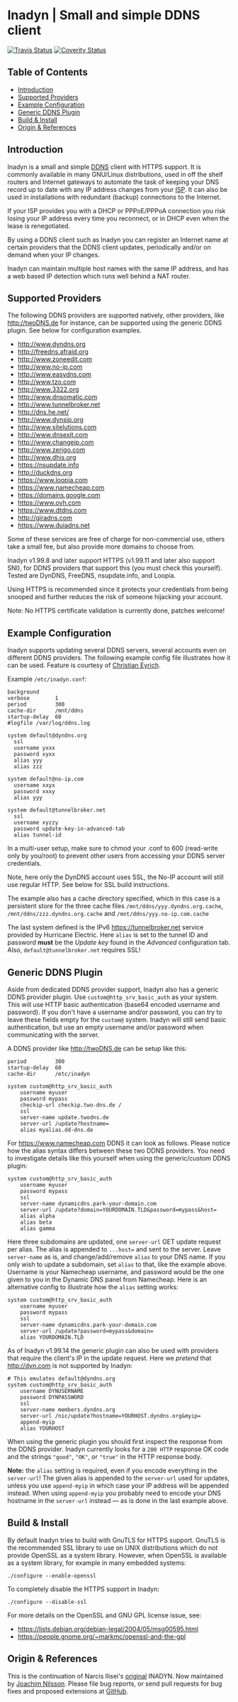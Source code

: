 Inadyn | Small and simple DDNS client
=====================================
[![Travis Status][]][Travis] [![Coverity Status][]][Coverity Scan]


Table of Contents
-----------------

* [Introduction](#introduction)
* [Supported Providers](#supported-providers)
* [Example Configuration](#example-configuration)
* [Generic DDNS Plugin](#generic-ddns-plugin)
* [Build & Install](#build--install)
* [Origin & References](#origin--references)


Introduction
------------

Inadyn is a small and simple [DDNS][] client with HTTPS support.  It is
commonly available in many GNU/Linux distributions, used in off the
shelf routers and Internet gateways to automate the task of keeping your
DNS record up to date with any IP address changes from your [ISP][].  It
can also be used in installations with redundant (backup) connections to
the Internet.

If your ISP provides you with a DHCP or PPPoE/PPPoA connection you risk
losing your IP address every time you reconnect, or in DHCP even when
the lease is renegotiated.

By using a DDNS client such as Inadyn you can register an Internet name
at certain providers that the DDNS client updates, periodically and/or
on demand when your IP changes.

Inadyn can maintain multiple host names with the same IP address, and
has a web based IP detection which runs well behind a NAT router.


Supported Providers
-------------------

The following DDNS providers are supported natively, other providers,
like <http://twoDNS.de> for instance, can be supported using the generic
DDNS plugin.  See below for configuration examples.

* <http://www.dyndns.org>
* <http://freedns.afraid.org>
* <http://www.zoneedit.com>
* <http://www.no-ip.com>
* <http://www.easydns.com>
* <http://www.tzo.com>
* <http://www.3322.org>
* <http://www.dnsomatic.com>
* <http://www.tunnelbroker.net>
* <http://dns.he.net/>
* <http://www.dynsip.org>
* <http://www.sitelutions.com>
* <http://www.dnsexit.com>
* <http://www.changeip.com>
* <http://www.zerigo.com>
* <http://www.dhis.org>
* <https://nsupdate.info>
* <http://duckdns.org>
* <https://www.loopia.com>
* <https://www.namecheap.com>
* <https://domains.google.com>
* <https://www.ovh.com>
* <https://www.dtdns.com>
* <http://giradns.com>
* <https://www.duiadns.net>

Some of these services are free of charge for non-commercial use, others
take a small fee, but also provide more domains to choose from.

Inadyn v1.99.8 and later support HTTPS (v1.99.11 and later also support
SNI), for DDNS providers that support this (you must check this
yourself).  Tested are DynDNS, FreeDNS, nsupdate.info, and Loopia.

Using HTTPS is recommended since it protects your credentials from being
snooped and further reduces the risk of someone hijacking your account.

Note: No HTTPS certificate validation is currently done, patches welcome!


Example Configuration
---------------------

Inadyn supports updating several DDNS servers, several accounts even on
different DDNS providers.  The following example config file illustrates
how it can be used.  Feature is courtesy of [Christian Eyrich][].

Example `/etc/inadyn.conf`:

    background
    verbose        1
    period         300
    cache-dir      /mnt/ddns
    startup-delay  60
    #logfile /var/log/ddns.log
    
    system default@dyndns.org
      ssl
      username yxxx
      password xyxx
      alias yyy
      alias zzz
    
    system default@no-ip.com
      username xxyx
      password xxxy
      alias yyy
    
    system default@tunnelbroker.net
      ssl
      username xyzzy
      password update-key-in-advanced-tab
      alias tunnel-id

In a multi-user setup, make sure to chmod your .conf to 600 (read-write
only by you/root) to prevent other users from accessing your DDNS server
credentials.

Note, here only the DynDNS account uses SSL, the No-IP account will
still use regular HTTP.  See below for SSL build instructions.

The example also has a cache directory specified, which in this case is
a persistent store for the three cache files
`/mnt/ddns/yyy.dyndns.org.cache`, `/mnt/ddns/zzz.dyndns.org.cache` and
`/mnt/ddns/yyy.no-ip.com.cache`

The last system defined is the IPv6 <https://tunnelbroker.net> service
provided by Hurricane Electric.  Here `alias` is set to the tunnel ID
and password **must** be the *Update key* found in the *Advanced*
configuration tab.  Also, `default@tunnelbroker.net` requires SSL!


Generic DDNS Plugin
-------------------

Aside from dedicated DDNS provider support, Inadyn also has a generic
DDNS provider plugin.  Use `custom@http_srv_basic_auth` as your system.
This will use HTTP basic authentication (base64 encoded username and
password).  If you don't have a username and/or password, you can try to
leave these fields empty for the `custom@` system.  Inadyn will still
send basic authentication, but use an empty username and/or password
when communicating with the server.

A DDNS provider like <http://twoDNS.de> can be setup like this:

    period         300
    startup-delay  60
    cache-dir      /etc/inadyn

    system custom@http_srv_basic_auth
        username myuser
        password mypass
        checkip-url checkip.two-dns.de /
        ssl
        server-name update.twodns.de
        server-url /update?hostname=
        alias myalias.dd-dns.de

For <https://www.namecheap.com> DDNS it can look as follows.  Please
notice how the alias syntax differs between these two DDNS providers.
You need to investigate details like this yourself when using the
generic/custom DDNS plugin:

    system custom@http_srv_basic_auth
        username myuser
        password mypass
        ssl
        server-name dynamicdns.park-your-domain.com
        server-url /update?domain=YOURDOMAIN.TLD&password=mypass&host=
        alias alpha
        alias beta
        alias gamma

Here three subdomains are updated, one `server-url` GET update request
per alias.  The alias is appended to `...host=` and sent to the server.
Leave `server-name` as is, and change/add/remove `alias` to your DNS
name.  If you only wish to update a subdomain, set `alias` to that, like
the example above.  Username is your Namecheap username, and password
would be the one given to you in the Dynamic DNS panel from Namecheap.
Here is an alternative config to illustrate how the `alias` setting
works:

    system custom@http_srv_basic_auth
        username myuser
        password mypass
        ssl
        server-name dynamicdns.park-your-domain.com
        server-url /update?password=mypass&domain=
        alias YOURDOMAIN.TLD

As of Inadyn v1.99.14 the generic plugin can also be used with providers
that require the client's IP in the update request.  Here we *pretend*
that <http://dyn.com> is not supported by Inadyn:

    # This emulates default@dyndns.org
    system custom@http_srv_basic_auth
        username DYNUSERNAME
        password DYNPASSWORD
        ssl
        server-name members.dyndns.org
        server-url /nic/update?hostname=YOURHOST.dyndns.org&myip=
        append-myip
        alias YOURHOST

When using the generic plugin you should first inspect the response from
the DDNS provider.  Inadyn currently looks for a `200 HTTP` response OK
code and the strings `"good"`, `"OK"`, or `"true"` in the HTTP response
body.

**Note:** the `alias` setting is required, even if you encode everything
in the `server-url`!  The given alias is appended to the `server-url`
used for updates, unless you use `append-myip` in which case your IP
address will be appended instead.  When using `append-myip` you probably
need to encode your DNS hostname in the `server-url` instead &mdash;
as is done in the last example above.


Build & Install
---------------

By default Inadyn tries to build with GnuTLS for HTTPS support.  GnuTLS
is the recommended SSL library to use on UNIX distributions which do not
provide OpenSSL as a system library.  However, when OpenSSL is available
as a system library, for example in many embedded systems:

    ./configure --enable-openssl

To completely disable the HTTPS support in Inadyn:

    ./configure --disable-ssl

For more details on the OpenSSL and GNU GPL license issue, see:

* <https://lists.debian.org/debian-legal/2004/05/msg00595.html>
* <https://people.gnome.org/~markmc/openssl-and-the-gpl>


Origin & References
-------------------

This is the continuation of Narcis Ilisei's [original][] INADYN.  Now
maintained by [Joachim Nilsson][].  Please file bug reports, or send
pull requests for bug fixes and proposed extensions at [GitHub][].

[original]:         http://www.inatech.eu/inadyn/
[DDNS]:             http://en.wikipedia.org/wiki/Dynamic_DNS
[ISP]:              http://en.wikipedia.org/wiki/ISP
[tunnelbroker]:     https://tunnelbroker.net/
[Christian Eyrich]: http://eyrich-net.org/programmiertes.html
[Joachim Nilsson]:  http://troglobit.com
[GitHub]:           http://github.com/troglobit/inadyn
[Travis]:           https://travis-ci.org/troglobit/inadyn
[Travis Status]:    https://travis-ci.org/troglobit/inadyn.png?branch=master
[Coverity Scan]:    https://scan.coverity.com/projects/2981
[Coverity Status]:  https://scan.coverity.com/projects/2981/badge.svg

<!--
  -- Local Variables:
  -- mode: markdown
  -- End:
  -->
